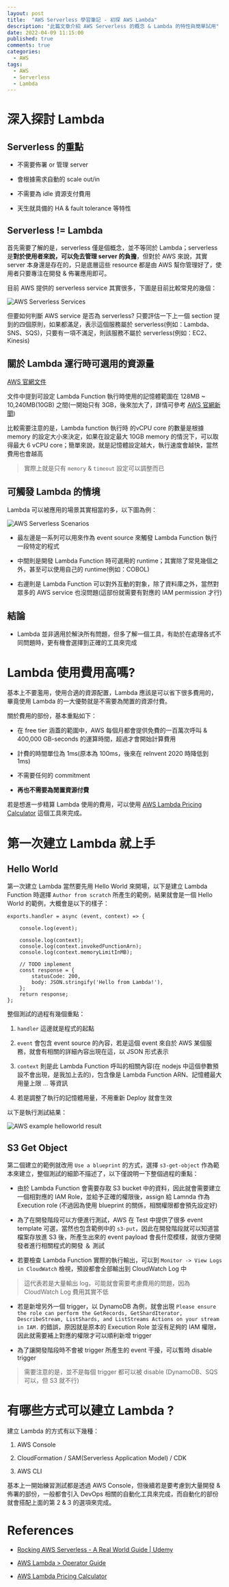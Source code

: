 ```yaml
---
layout: post
title:  "AWS Serverless 學習筆記 - 初探 AWS Lambda"
description: "此篇文章介紹 AWS Serverless 的概念 & Lambda 的特性與簡單試用"
date: 2022-04-09 11:15:00
published: true
comments: true
categories:
  - AWS
tags:
  - AWS
  - Serverless
  - Lambda
---
```



深入探討 Lambda
==============

## Serverless 的重點

- 不需要佈署 or 管理 server

- 會根據需求自動的 scale out/in

- 不需要為 idle 資源支付費用

- 天生就具備的 HA & fault tolerance 等特性

## Serverless != Lambda

首先需要了解的是，serverless 僅是個概念，並不等同於 Lambda；serverless 是**對於使用者來說，可以免去管理 server 的負擔**，但對於 AWS 來說，其實 server 本身還是存在的，只是底層這些 resource 都是由 AWS 幫你管理好了，使用者只要專注在開發 & 佈署應用即可。

目前 AWS 提供的 serverless service 其實很多，下圖是目前比較常見的幾個：

![AWS Serverless Services](/blog/images/serverless/AWS-serverless-services.png)

但要如何判斷 AWS service 是否為 serverless? 只要評估一下上一個 section 提到的四個原則，如果都滿足，表示這個服務屬於 serverless(例如：Lambda、SNS、SQS)，只要有一項不滿足，則該服務不屬於 serverless(例如：EC2、Kinesis)


## 關於 Lambda 運行時可選用的資源量

[AWS 官網文件](https://docs.aws.amazon.com/lambda/latest/operatorguide/computing-power.html)

文件中提到可設定 Lambda Function 執行時使用的記憶體範圍在 128MB ~ 10,240MB(10GB) 之間(一開始只有 3GB，後來加大了，詳情可參考 [AWS 官網新聞](https://aws.amazon.com/about-aws/whats-new/2020/12/aws-lambda-supports-10gb-memory-6-vcpu-cores-lambda-functions/))

比較需要注意的是，Lambda function 執行時 的vCPU core 的數量是根據 memory 的設定大小來決定，如果在設定最大 10GB memory 的情況下，可以取得最大 6 vCPU core；簡單來說，就是記憶體設定越大，執行速度會越快，當然費用也會越高
> 實際上就是只有 `memory` & `timeout` 設定可以調整而已


## 可觸發 Lambda 的情境

Lambda 可以被應用的場景其實相當的多，以下圖為例：

![AWS Serverless Scenarios](/blog/images/serverless/AWS-serverless-scenarios.png)

- 最左邊是一系列可以用來作為 event source 來觸發 Lambda Function 執行一段特定的程式

- 中間則是開發 Lambda Function 時可選用的 runtime；其實除了常見幾個之外，甚至可以使用自己的 runtime(例如：COBOL)

- 右邊則是 Lambda Function 可以對外互動的對象，除了資料庫之外，當然對眾多的 AWS service 也沒問題(這部份就需要有對應的 IAM permission 才行)


## 結論

- Lambda 並非適用於解決所有問題，但多了解一個工具，有助於在處理各式不同問題時，更有機會選擇到正確的工具來完成


Lambda 使用費用高嗎?
==================

基本上不要濫用，使用合適的資源配置，Lambda 應該是可以省下很多費用的，畢竟使用 Lambda 的一大優勢就是不需要為閒置的資源付費。

關於費用的部份，基本重點如下：

- 在 free tier 涵蓋的範圍中，AWS 每個月都會提供免費的一百萬次呼叫 & 400,000 GB-seconds 的運算時間，超過才會開始計算費用

- 計費的時間單位為 1ms(原本為 100ms，後來在 reInvent 2020 時降低到 1ms)

- 不需要任何的 commitment

- **再也不需要為閒置資源付費**

若是想進一步精算 Lambda 使用的費用，可以使用 [AWS Lambda Pricing Calculator](https://s3.amazonaws.com/lambda-tools/pricing-calculator.html) 這個工具來完成。


第一次建立 Lambda 就上手
======================

## Hello World

第一次建立 Lambda 當然要先用 Hello World 來開場，以下是建立 Lambda Function 時選擇 `Author from scratch` 所產生的範例，結果就會是一個 Hello World 的範例，大概會是以下的樣子：

```node
exports.handler = async (event, context) => {
    
    console.log(event);
    
    console.log(context);
    console.log(context.invokedFunctionArn);
    console.log(context.memoryLimitInMB);
    
    // TODO implement
    const response = {
        statusCode: 200,
        body: JSON.stringify('Hello from Lambda!'),
    };
    return response;
};
```

整個測試的過程有幾個重點：

1. `handler` 這邊就是程式的起點

2. `event` 會包含 event source 的內容，若是這個 event 來自於 AWS 某個服務，就會有相關的詳細內容出現在這，以 JSON 形式表示

3. `context` 則是此 Lambda Function 呼叫的相關內容(在 nodejs 中這個參數預設不會出現，是我加上去的)，包含像是 Lambda Function ARN、記憶體最大用量上限 ... 等資訊

4. 若是調整了執行的記憶體用量，不用重新 Deploy 就會生效

以下是執行測試結果：

![AWS example helloworld result](/blog/images/serverless/AWS-example-helloworld-result1.png)


## S3 Get Object

第二個建立的範例就改用 `Use a blueprint` 的方式，選擇 `s3-get-object` 作為範本來建立，整個測試的細節不描述了，以下僅說明一下整個過程的重點：

- 由於 Lambda Function 會需要存取 S3 bucket 中的資料，因此就會需要建立一個相對應的 IAM Role，並給予正確的權限後，assign 給 Lamnda 作為 Execution role (不過因為使用 blueprint 的關係，相關權限都會預先設定好)

- 為了在開發階段可以方便進行測試，AWS 在 Test 中提供了很多 event template 可選，當然也包含範例中的 `s3-put`，因此在開發階段就可以知道當檔案存放進 S3 後，所產生出來的 event payload 會長什麼模樣，就很方便開發者進行相關程式的開發 ＆ 測試

- 若要檢查 Lambda Function 實際的執行輸出，可以到 `Monitor -> View Logs in CloudWatch` 檢視，預設都會全部輸出到 CloudWatch Log 中
> 這代表若是大量輸出 log，可能就會需要考慮費用的問題，因為 CloudWatch Log 費用其實不低

- 若是新增另外一個 trigger，以 DynamoDB 為例，就會出現 `Please ensure the role can perform the GetRecords, GetShardIterator, DescribeStream, ListShards, and ListStreams Actions on your stream in IAM.` 的錯誤，原因就是原本的 Execution Role 並沒有足夠的 IAM 權限，因此就需要補上對應的權限才可以順利新增 trigger

- 為了讓開發階段時不會被 trigger 所產生的 event 干擾，可以暫時 disable trigger
> 需要注意的是，並不是每個 trigger 都可以被 disable (DynamoDB、SQS 可以，但 S3 就不行)


有哪些方式可以建立 Lambda ?
========================

建立 Lambda 的方式有以下幾種：

1. AWS Console

2. CloudFormation / SAM(Serverless Application Model) / CDK

3. AWS CLI

基本上一開始練習測試都是透過 AWS Console，但後續若是要考慮到大量開發 & 佈署的部份，一般都會引入 DevOps 相關的自動化工具來完成，而自動化的部份就會搭配上面的第 2 & 3 的選項來完成。


References
==========

- [Rocking AWS Serverless - A Real World Guide | Udemy](https://www.udemy.com/course/aws-serverless-a-complete-guide/)

- [AWS Lambda > Operator Guide](https://docs.aws.amazon.com/lambda/latest/operatorguide/intro.html)

- [AWS Lambda Pricing Calculator](https://s3.amazonaws.com/lambda-tools/pricing-calculator.html)